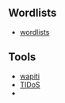 ## Wordlists

* [wordlists](https://github.com/3ndG4me/KaliLists)

## Tools
* [wapiti](https://github.com/wapiti-scanner/wapiti)
* [TIDoS](https://github.com/0xInfection/TIDoS-Framework)
* 
